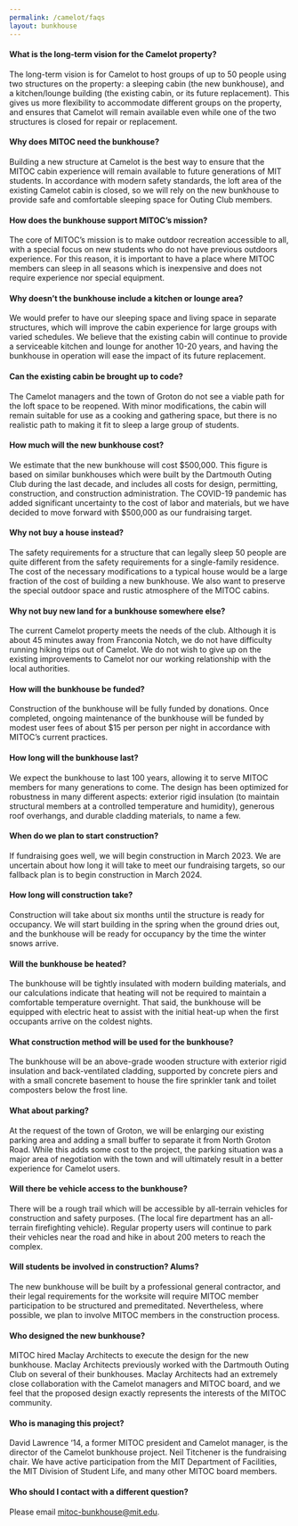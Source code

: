 ```yaml
---
permalink: /camelot/faqs
layout: bunkhouse
---
```


#### What is the long-term vision for the Camelot property?

The long-term vision is for Camelot to host groups of up to 50 people using two structures on the property: a sleeping cabin (the new bunkhouse), and a kitchen/lounge building (the existing cabin, or its future replacement). This gives us more flexibility to accommodate different groups on the property, and ensures that Camelot will remain available even while one of the two structures is closed for repair or replacement.

#### Why does MITOC need the bunkhouse?

Building a new structure at Camelot is the best way to ensure that the MITOC cabin experience will remain available to future generations of MIT students. In accordance with modern safety standards, the loft area of the existing Camelot cabin is closed, so we will rely on the new bunkhouse to provide safe and comfortable sleeping space for Outing Club members.

#### How does the bunkhouse support MITOC’s mission?

The core of MITOC’s mission is to make outdoor recreation accessible to all, with a special focus on new students who do not have previous outdoors experience. For this reason, it is important to have a place where MITOC members can sleep in all seasons which is inexpensive and does not require experience nor special equipment.

#### Why doesn’t the bunkhouse include a kitchen or lounge area?

We would prefer to have our sleeping space and living space in separate structures, which will improve the cabin experience for large groups with varied schedules. We believe that the existing cabin will continue to provide a serviceable kitchen and lounge for another 10-20 years, and having the bunkhouse in operation will ease the impact of its future replacement.

#### Can the existing cabin be brought up to code?

The Camelot managers and the town of Groton do not see a viable path for the loft space to be reopened. With minor modifications, the cabin will remain suitable for use as a cooking and gathering space, but there is no realistic path to making it fit to sleep a large group of students.

#### How much will the new bunkhouse cost?

We estimate that the new bunkhouse will cost $500,000. This figure is based on similar bunkhouses which were built by the Dartmouth Outing Club during the last decade, and includes all costs for design, permitting, construction, and construction administration. The COVID-19 pandemic has added significant uncertainty to the cost of labor and materials, but we have decided to move forward with $500,000 as our fundraising target.

#### Why not buy a house instead?

The safety requirements for a structure that can legally sleep 50 people are quite different from the safety requirements for a single-family residence. The cost of the necessary modifications to a typical house would be a large fraction of the cost of building a new bunkhouse. We also want to preserve the special outdoor space and rustic atmosphere of the MITOC cabins.

#### Why not buy new land for a bunkhouse somewhere else?

The current Camelot property meets the needs of the club. Although it
is about 45 minutes away from Franconia Notch, we do not have difficulty
running hiking trips out of Camelot. We do not wish to give up on the
existing improvements to Camelot nor our working relationship with the
local authorities.

#### How will the bunkhouse be funded?

Construction of the bunkhouse will be fully funded by donations. Once completed, ongoing maintenance of the bunkhouse will be funded by modest user fees of about $15 per person per night in accordance with MITOC’s current practices.

#### How long will the bunkhouse last?

We expect the bunkhouse to last 100 years, allowing it to serve MITOC members for many generations to come. The design has been optimized for robustness in many different aspects: exterior rigid insulation (to maintain structural members at a controlled temperature and humidity), generous roof overhangs, and durable cladding materials, to name a few.

#### When do we plan to start construction?

If fundraising goes well, we will begin construction in March 2023. We are uncertain about how long it will take to meet our fundraising targets, so our fallback plan is to begin construction in March 2024.

#### How long will construction take?

Construction will take about six months until the structure is ready for occupancy. We will start building in the spring when the ground dries out, and the bunkhouse will be ready for occupancy by the time the winter snows arrive.

#### Will the bunkhouse be heated?
  
The bunkhouse will be tightly insulated with modern building materials, and our calculations indicate that heating will not be required to maintain a comfortable temperature overnight. That said, the bunkhouse will be equipped with electric heat to assist with the initial heat-up when the first occupants arrive on the coldest nights. 

#### What construction method will be used for the bunkhouse?

The bunkhouse will be an above-grade wooden structure with exterior rigid insulation and back-ventilated cladding, supported by concrete piers and with a small concrete basement to house the fire sprinkler tank and toilet composters below the frost line.

#### What about parking?

At the request of the town of Groton, we will be enlarging our existing parking area and adding a small buffer to separate it from North Groton Road. While this adds some cost to the project, the parking situation was a major area of negotiation with the town and will ultimately result in a better experience for Camelot users.

#### Will there be vehicle access to the bunkhouse?

There will be a rough trail which will be accessible by all-terrain vehicles for construction and safety purposes. (The local fire department has an all-terrain firefighting vehicle). Regular property users will continue to park their vehicles near the road and hike in about 200 meters to reach the complex.

#### Will students be involved in construction? Alums?

The new bunkhouse will be built by a professional general contractor, and their legal requirements for the worksite will require MITOC member participation to be structured and premeditated. Nevertheless, where possible, we plan to involve MITOC members in the construction process.

#### Who designed the new bunkhouse?

MITOC hired Maclay Architects to execute the design for the new bunkhouse. Maclay Architects previously worked with the Dartmouth Outing Club on several of their bunkhouses. Maclay Architects had an extremely close collaboration with the Camelot managers and MITOC board, and we feel that the proposed design exactly represents the interests of the MITOC community.

#### Who is managing this project?

David Lawrence ‘14, a former MITOC president and Camelot manager, is the director of the Camelot bunkhouse project. Neil Titchener is the fundraising chair. We have active participation from the MIT Department of Facilities, the MIT Division of Student Life, and many other MITOC board members.

#### Who should I contact with a different question?

Please email mitoc-bunkhouse@mit.edu.
